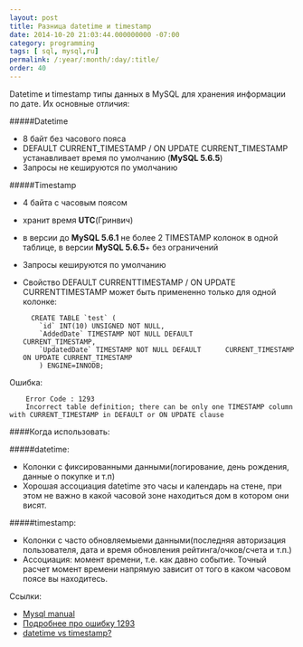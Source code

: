 ```yaml
---
layout: post
title: Разница datetime и timestamp
date: 2014-10-20 21:03:44.000000000 -07:00
category: programming
tags: [ sql, mysql,ru]
permalink: /:year/:month/:day/:title/
order: 40
---
```

Datetime и timestamp типы данных в MySQL для хранения информации по дате. Их основные отличия:

#####Datetime 

- 8 байт без часового пояса
- DEFAULT CURRENT_TIMESTAMP / ON UPDATE CURRENT_TIMESTAMP устанавливает время по умолчанию (**MySQL 5.6.5**)
- Запросы не кешируются по умолчанию

#####Timestamp

- 4 байта с часовым поясом
- хранит время **UTC**(Гринвич)
- в версии до **MySQL 5.6.1** не более 2 TIMESTAMP колонок в одной таблице, в версии **MySQL 5.6.5**+ без ограничений
- Запросы кешируются по умолчанию
- Свойство DEFAULT CURRENTTIMESTAMP / ON UPDATE CURRENTTIMESTAMP  может быть примененно только для одной колонке:

		CREATE TABLE `test` (
		  `id` INT(10) UNSIGNED NOT NULL,
		  `AddedDate` TIMESTAMP NOT NULL DEFAULT 				CURRENT_TIMESTAMP,
		  `UpdatedDate` TIMESTAMP NOT NULL DEFAULT 		CURRENT_TIMESTAMP ON UPDATE CURRENT_TIMESTAMP
		  ) ENGINE=INNODB;
          
Ошибка:

		Error Code : 1293
		Incorrect table definition; there can be only one TIMESTAMP column with CURRENT_TIMESTAMP in DEFAULT or ON UPDATE clause


####Когда использовать:

#####datetime:
- Колонки с фиксированными данными(логирование, день рождения, данные о покупке и т.п)
- Хорошая ассоциация datetime это часы и календарь на стене, при этом не важно в какой часовой зоне находиться дом в котором они висят.

#####timestamp:
- Колонки с часто обновляемыеми данными(последняя авторизация пользователя, дата и время обновления рейтинга/очков/счета и т.п.)
- Ассоциация: момент времени, т.е. как давно событие. Точный расчет момент времени напрямую зависит от того в каком часовом поясе вы находитесь.

Ссылки:

 - [Mysql manual](http://dev.mysql.com/doc/refman/5.1/en/datetime.html)
 - [Подробнее про ошибку 1293](http://stackoverflow.com/questions/4489548/why-there-can-be-only-one-timestamp-column-with-current-timestamp-in-default-cla)
 - [datetime vs timestamp?](http://stackoverflow.com/questions/409286/datetime-vs-timestamp)

